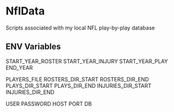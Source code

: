 # NflData
Scripts associated with my local NFL play-by-play database 

## ENV Variables
START_YEAR_ROSTER
START_YEAR_INJURY
START_YEAR_PLAY
END_YEAR

PLAYERS_FILE
ROSTERS_DIR_START
ROSTERS_DIR_END
PLAYS_DIR_START
PLAYS_DIR_END
INJURIES_DIR_START
INJURIES_DIR_END

USER
PASSWORD
HOST
PORT
DB

